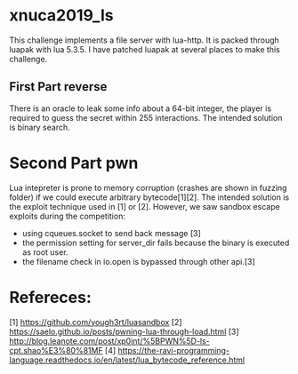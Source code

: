 # xnuca2019_ls
This challenge implements a file server with lua-http.
It is packed through luapak with lua 5.3.5.
I have patched luapak at several places to make this challenge.
## First Part reverse
There is an oracle to leak some info about a 64-bit integer, the player is required to guess the secret within 255 interactions.
The intended solution is binary search.

# Second Part pwn
Lua intepreter is prone to memory corruption (crashes are shown in fuzzing folder) if we could execute arbitrary bytecode[1][2].
The intended solution is the exploit technique used in [1] or [2].
However, we saw sandbox escape exploits during the competition: 
- using cqueues.socket to send back message [3]
- the permission setting for server_dir fails because the binary is executed as root user.
- the filename check in io.open is bypassed through other api.[3]

# Refereces:
[1] https://github.com/yough3rt/luasandbox
[2] https://saelo.github.io/posts/pwning-lua-through-load.html
[3] http://blog.leanote.com/post/xp0int/%5BPWN%5D-ls-cpt.shao%E3%80%81MF
[4] https://the-ravi-programming-language.readthedocs.io/en/latest/lua_bytecode_reference.html
